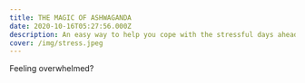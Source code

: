 ```yaml
---
title: THE MAGIC OF ASHWAGANDA
date: 2020-10-16T05:27:56.000Z
description: An easy way to help you cope with the stressful days ahead!
cover: /img/stress.jpeg
---
```

Feeling overwhelmed?